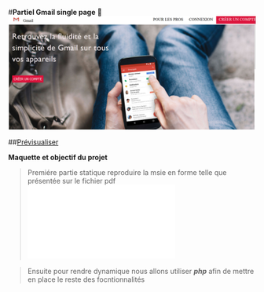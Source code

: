 #**Partiel Gmail single page** 🚀 
![cover](./image/result.png)

##[Prévisualiser](https://lnstewill.github.io/etude-de-cas-gmail/)


**Maquette et objectif du projet**
>Premiére partie statique reproduire la msie en forme telle que présentée sur le fichier pdf
![cover](./src/gmail-singlepage.pdf)



>Ensuite pour rendre dynamique nous allons utiliser ***php*** afin de mettre en place le reste des focntionnalités
